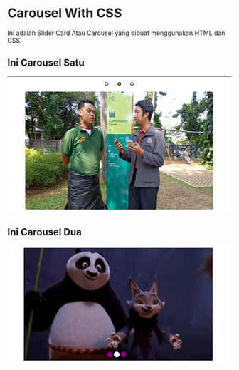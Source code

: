 # Carousel With CSS

Ini adalah Slider Card Atau Carousel yang dibuat menggunakan HTML dan CSS

## Ini Carousel Satu
![alt text](image.png)

## Ini Carousel Dua
![alt text](image1.png)